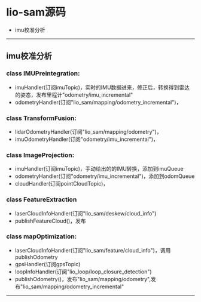 # lio-sam源码

- imu校准分析

---

## imu校准分析

### class IMUPreintegration:
- imuHandler(订阅imuTopic)，实时的IMU数据进来，修正后，转换得到雷达的姿态，发布里程计"odometry/imu_incremental"
- odometryHandler(订阅"lio_sam/mapping/odometry_incremental")，

### class TransformFusion:
- lidarOdometryHandler(订阅"lio_sam/mapping/odometry")，
- imuOdometryHandler(订阅"odometry/imu_incremental")，


### class ImageProjection:
- imuHandler(订阅imuTopic)，手动给出的的IMU转换，添加到imuQueue
- odometryHandler(订阅"odometry/imu_incremental")，添加到odomQueue
- cloudHandler(订阅pointCloudTopic)，

### class FeatureExtraction
- laserCloudInfoHandler(订阅"lio_sam/deskew/cloud_info")
- publishFeatureCloud()，发布


### class mapOptimization:
- laserCloudInfoHandler(订阅"lio_sam/feature/cloud_info")，调用publishOdometry
- gpsHandler(订阅gpsTopic)
- loopInfoHandler(订阅"lio_loop/loop_closure_detection")
- publishOdometry()，发布"lio_sam/mapping/odometry",发布"lio_sam/mapping/odometry_incremental"

---